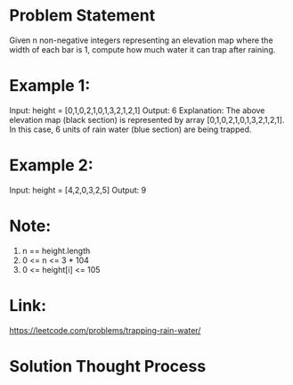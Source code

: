 # Problem Statement

Given n non-negative integers representing an elevation map where the width of each bar is 1, compute how much water it can trap after raining.

# Example 1:

Input: height = [0,1,0,2,1,0,1,3,2,1,2,1]
Output: 6
Explanation: The above elevation map (black section) is represented by array [0,1,0,2,1,0,1,3,2,1,2,1]. In this case, 6 units of rain water (blue section) are being trapped.

# Example 2:

Input: height = [4,2,0,3,2,5]
Output: 9

# Note:

1. n == height.length
2. 0 <= n <= 3 * 104
3. 0 <= height[i] <= 105

# Link: 

https://leetcode.com/problems/trapping-rain-water/

# Solution Thought Process

